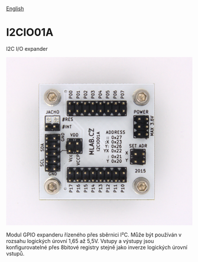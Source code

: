 
[English](./README.md)
<!--- module --->
# I2CIO01A
<!--- Emodule --->

<!--- subtitle --->I2C I/O expander<!--- Esubtitle --->

![I2CIO01A](DOC/SRC/img/I2CIO01A_Top_Big.jpg)

<!--- description --->Modul GPIO expanderu řízeného přes sběrnici I²C. Může být používán v rozsahu logických úrovní 1,65 až 5,5V. Vstupy a výstupy jsou konfigurovatelné přes 8bitové registry stejně jako inverze logických úrovní vstupů.<!--- Edescription --->
            